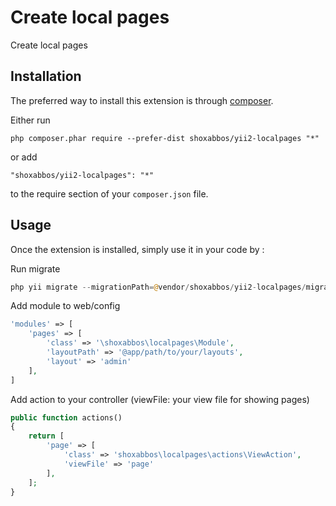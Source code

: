 Create local pages
==================
Create local pages

Installation
------------

The preferred way to install this extension is through [composer](http://getcomposer.org/download/).

Either run

```
php composer.phar require --prefer-dist shoxabbos/yii2-localpages "*"
```

or add

```
"shoxabbos/yii2-localpages": "*"
```

to the require section of your `composer.json` file.


Usage
-----

Once the extension is installed, simply use it in your code by  :

Run migrate
```php
php yii migrate --migrationPath=@vendor/shoxabbos/yii2-localpages/migrations
```


Add module to web/config
```php
'modules' => [
    'pages' => [
        'class' => '\shoxabbos\localpages\Module',
        'layoutPath' => '@app/path/to/your/layouts',
        'layout' => 'admin'
    ],
]
```

Add action to your controller (viewFile: your view file for showing pages)
```php
public function actions()
{
    return [
        'page' => [
            'class' => 'shoxabbos\localpages\actions\ViewAction',
            'viewFile' => 'page'
        ],
    ];
}
```